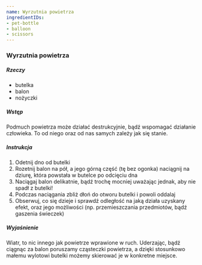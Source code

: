 ```yaml
---
name: Wyrzutnia powietrza
ingredientIDs:
- pet-bottle
- balloon
- scissors
---
```

### Wyrzutnia powietrza

##### Rzeczy
- butelka
- balon
- nożyczki

##### Wstęp
Podmuch powietrza może działać destrukcyjnie, bądź wspomagać działanie człowieka. To od niego oraz od nas samych zależy jak się stanie.

##### Instrukcja
1. Odetnij dno od butelki
2. Rozetnij balon na pół, a jego górną część (tę bez ogonka) naciągnij na dziurę, która powstała w butelce po odcięciu dna
3. Naciągaj balon delikatnie, bądź trochę mocniej uważając jednak, aby nie spadł z butelki!
4. Podczas naciągania zbliż dłoń do otworu butelki i powoli oddalaj
5. Obserwuj, co się dzieje i sprawdź odległość na jaką działa uzyskany efekt, oraz jego możliwości (np. przemieszczania przedmiotów, bądź gaszenia świeczek)

##### Wyjaśnienie
Wiatr, to nic innego jak powietrze wprawione w ruch. Uderzając, bądź ciągnąc za balon poruszamy cząsteczki powietrza, a dzięki stosunkowo małemu wylotowi butelki możemy skierować je w konkretne miejsce.
